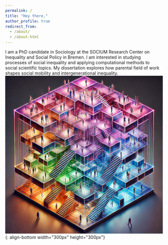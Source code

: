 ```yaml
---
permalink: /
title: "Hey there,"
author_profile: true
redirect_from: 
  - /about/
  - /about.html
---
```


I am a PhD candidate in Sociology at the SOCIUM Research Center on Inequality and Social Policy in Bremen. I am interested in studying processes of social inequality and applying computational methods to social scientific topics. My dissertation explores how parental field of work shapes social mobility and intergenerational inequality.
![space](/images/soc_space.png){: align-bottom width="300px" height="300px"}
